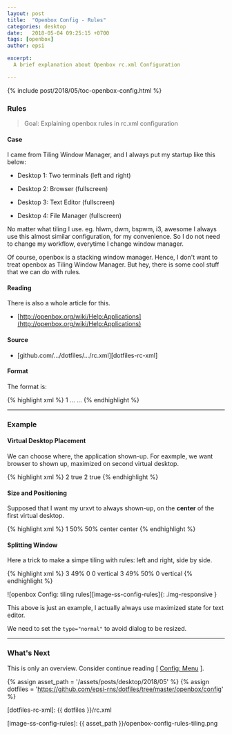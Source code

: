 ```yaml
---
layout: post
title:  "Openbox Config - Rules"
categories: desktop
date:   2018-05-04 09:25:15 +0700
tags: [openbox]
author: epsi

excerpt:
  A brief explanation about Openbox rc.xml Configuration

---
```


{% include post/2018/05/toc-openbox-config.html %}

### Rules

> Goal: Explaining openbox rules in rc.xml configuration 

#### Case

I came from Tiling Window Manager,
and I always put my startup like this below:

* Desktop 1: Two terminals (left and right)

* Desktop 2: Browser (fullscreen)

* Desktop 3: Text Editor (fullscreen)

* Desktop 4: File Manager (fullscreen)

No matter what tiling I use.
eg. hlwm, dwm, bspwm, i3, awesome
I always use this almost similar configuration,
for my convenience.
So I do not need to change my workflow,
everytime I change window manager.

Of course, openbox is a stacking window manager.
Hence, I don't want to treat openbox as Tiling Window Manager.
But hey, there is some cool stuff that we can do with rules.

#### Reading

There is also a whole article for this.

*	[http://openbox.org/wiki/Help:Applications](http://openbox.org/wiki/Help:Applications)

#### Source

*	[github.com/.../dotfiles/.../rc.xml][dotfiles-rc-xml]

#### Format

The format is:

{% highlight xml %}
  <applications>
    <application name="urxvt*">
      <desktop>1</desktop>
      ...
    </application>
    ...
    </application>
{% endhighlight %}

-- -- --

### Example

#### Virtual Desktop Placement

We can choose where, the application shown-up.
For eaxmple, we want browser to shown up,
maximized on second virtual desktop.

{% highlight xml %}
    <application name="firefox*">
      <desktop>2</desktop>
      <maximized>true</maximized>
    </application>
    <application name="chromium*">
      <desktop>2</desktop>
      <maximized>true</maximized>
    </application>
{% endhighlight %}

#### Size and Positioning

Supposed that I want my urxvt to always shown-up,
on the **center** of the first virtual desktop.

{% highlight xml %}
    <application name="urxvt*">
      <desktop>1</desktop>
      <size>
        <width>50%</width>
        <height>50%</height>
      </size>
      <position force="yes">
        <x>center</x>
        <y>center</y>
      </position>
    </application>
{% endhighlight %}

#### Splitting Window

Here a trick to make a simpe tiling with rules:
left and right, side by side.

{% highlight xml %}
    <application name="thunar" type="normal">
      <desktop>3</desktop>
      <size>
        <width>49%</width>
      </size>
      <position force="yes">
        <x>0</x>
        <y>0</y>
      </position>
      <maximized>vertical</maximized>
    </application>
    <application name="geany" type="normal">
      <desktop>3</desktop>
      <size>
        <width>49%</width>
      </size>
      <position force="yes">
        <x>50%</x>
        <y>0</y>
      </position>
      <maximized>vertical</maximized>
    </application>
{% endhighlight %}

![openbox Config: tiling rules][image-ss-config-rules]{: .img-responsive }

This above is just an example,
I actually always use maximized state for text editor.

We need to set the <code>type="normal"</code> to avoid dialog to be resized.

-- -- --

### What's Next

This is only an overview.
Consider continue reading [ [Config: Menu][local-part-config] ].


[//]: <> ( -- -- -- links below -- -- -- )
{% assign asset_path = '/assets/posts/desktop/2018/05' %}
{% assign dotfiles = 'https://github.com/epsi-rns/dotfiles/tree/master/openbox/config' %}

[dotfiles-rc-xml]: {{ dotfiles }}/rc.xml

[local-part-config]:  /desktop/2018/05/05/openbox-config.html

[image-ss-config-rules]:   {{ asset_path }}/openbox-config-rules-tiling.png
